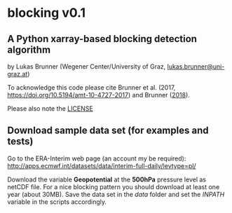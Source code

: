 blocking v0.1
=============

A Python xarray-based blocking detection algorithm
--------------------------------------------------

by Lukas Brunner (Wegener Center/University of Graz,
lukas.brunner@uni-graz.at)

To acknowledge this code please cite Brunner et al. (2017,
https://doi.org/10.5194/amt-10-4727-2017) and Brunner ([2018](http://iacweb.ethz.ch/staff/lukbrunn/welcome/files/Brunner2018_PhD.pdf)).

Please also note the [LICENSE](./LICENSE)


Download sample data set (for examples and tests)
-------------------------------------------------

Go to the ERA-Interim web page (an account my be required):
http://apps.ecmwf.int/datasets/data/interim-full-daily/levtype=pl/

Download the variable **Geopotential** at the **500hPa** pressure level as netCDF file. For a nice blocking pattern you should download at least one year (about 30MB). Save the data set in the _data_ folder and set the _INPATH_ variable in the scripts accordingly.

